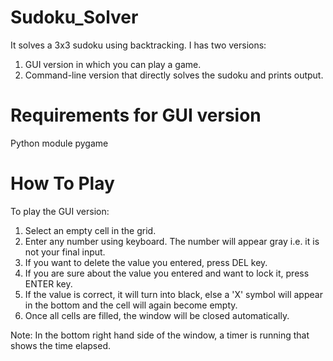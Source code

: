 # Sudoku_Solver
It solves a 3x3 sudoku using backtracking. I has two versions:
1. GUI version in which you can play a game.
2. Command-line version that directly solves the sudoku and prints output.

# Requirements for GUI version
Python module pygame

# How To Play
To play the GUI version:
1. Select an empty cell in the grid.
2. Enter any number using keyboard. The number will appear gray i.e. it is not your final input.
3. If you want to delete the value you entered, press DEL key.
4. If you are sure about the value you entered and want to lock it, press ENTER key. 
5. If the value is correct, it will turn into black, else a 'X' symbol will appear in the bottom and the cell will again become empty.
6. Once all cells are filled, the window will be closed automatically.

Note: In the bottom right hand side of the window, a timer is running that shows the time elapsed.


